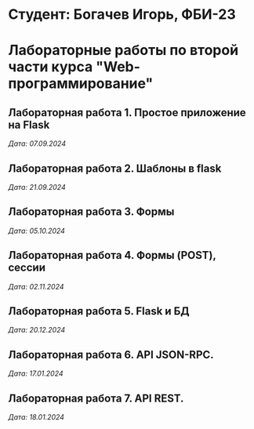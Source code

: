 # Студент: Богачев Игорь, ФБИ-23

# Лабораторные работы по второй части курса "Web-программирование"

## Лабораторная работа 1. Простое приложение на Flask

*Дата: 07.09.2024*

## Лабораторная работа 2. Шаблоны в flask

*Дата: 21.09.2024*

## Лабораторная работа 3. Формы

*Дата: 05.10.2024*

## Лабораторная работа 4. Формы (POST), сессии

*Дата: 02.11.2024*

## Лабораторная работа 5. Flask и БД

*Дата: 20.12.2024*

## Лабораторная работа 6. API JSON-RPC.

*Дата: 17.01.2024*

## Лабораторная работа 7. API REST.

*Дата: 18.01.2024*